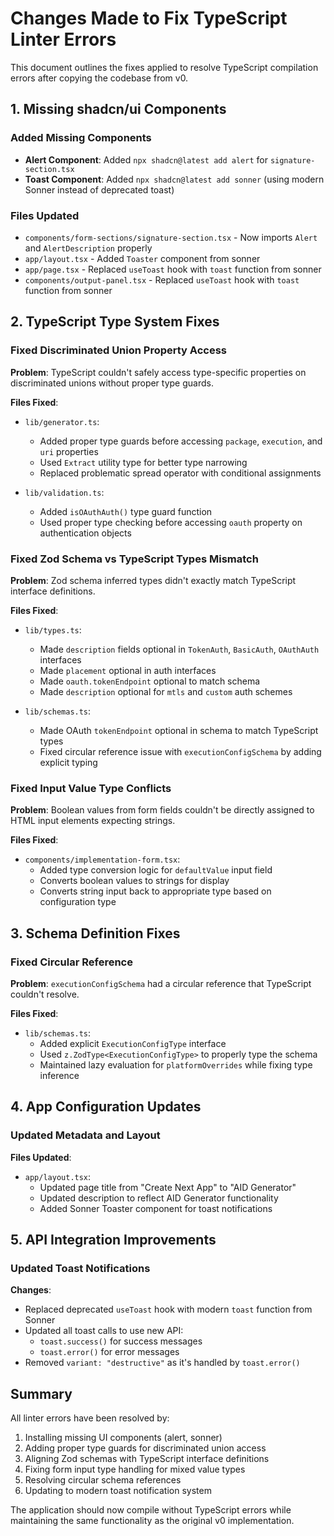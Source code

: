 # Changes Made to Fix TypeScript Linter Errors

This document outlines the fixes applied to resolve TypeScript compilation errors after copying the codebase from v0.

## 1. Missing shadcn/ui Components

### Added Missing Components
- **Alert Component**: Added `npx shadcn@latest add alert` for `signature-section.tsx`
- **Toast Component**: Added `npx shadcn@latest add sonner` (using modern Sonner instead of deprecated toast)

### Files Updated
- `components/form-sections/signature-section.tsx` - Now imports `Alert` and `AlertDescription` properly
- `app/layout.tsx` - Added `Toaster` component from sonner
- `app/page.tsx` - Replaced `useToast` hook with `toast` function from sonner
- `components/output-panel.tsx` - Replaced `useToast` hook with `toast` function from sonner

## 2. TypeScript Type System Fixes

### Fixed Discriminated Union Property Access
**Problem**: TypeScript couldn't safely access type-specific properties on discriminated unions without proper type guards.

**Files Fixed**:
- `lib/generator.ts`:
  - Added proper type guards before accessing `package`, `execution`, and `uri` properties
  - Used `Extract` utility type for better type narrowing
  - Replaced problematic spread operator with conditional assignments

- `lib/validation.ts`:
  - Added `isOAuthAuth()` type guard function
  - Used proper type checking before accessing `oauth` property on authentication objects

### Fixed Zod Schema vs TypeScript Types Mismatch
**Problem**: Zod schema inferred types didn't exactly match TypeScript interface definitions.

**Files Fixed**:
- `lib/types.ts`:
  - Made `description` fields optional in `TokenAuth`, `BasicAuth`, `OAuthAuth` interfaces
  - Made `placement` optional in auth interfaces
  - Made `oauth.tokenEndpoint` optional to match schema
  - Made `description` optional for `mtls` and `custom` auth schemes

- `lib/schemas.ts`:
  - Made OAuth `tokenEndpoint` optional in schema to match TypeScript types
  - Fixed circular reference issue with `executionConfigSchema` by adding explicit typing

### Fixed Input Value Type Conflicts
**Problem**: Boolean values from form fields couldn't be directly assigned to HTML input elements expecting strings.

**Files Fixed**:
- `components/implementation-form.tsx`:
  - Added type conversion logic for `defaultValue` input field
  - Converts boolean values to strings for display
  - Converts string input back to appropriate type based on configuration type

## 3. Schema Definition Fixes

### Fixed Circular Reference
**Problem**: `executionConfigSchema` had a circular reference that TypeScript couldn't resolve.

**Files Fixed**:
- `lib/schemas.ts`:
  - Added explicit `ExecutionConfigType` interface
  - Used `z.ZodType<ExecutionConfigType>` to properly type the schema
  - Maintained lazy evaluation for `platformOverrides` while fixing type inference

## 4. App Configuration Updates

### Updated Metadata and Layout
**Files Updated**:
- `app/layout.tsx`:
  - Updated page title from "Create Next App" to "AID Generator"
  - Updated description to reflect AID Generator functionality
  - Added Sonner Toaster component for toast notifications

## 5. API Integration Improvements

### Updated Toast Notifications
**Changes**:
- Replaced deprecated `useToast` hook with modern `toast` function from Sonner
- Updated all toast calls to use new API:
  - `toast.success()` for success messages
  - `toast.error()` for error messages
- Removed `variant: "destructive"` as it's handled by `toast.error()`

## Summary

All linter errors have been resolved by:
1. Installing missing UI components (alert, sonner)
2. Adding proper type guards for discriminated union access
3. Aligning Zod schemas with TypeScript interface definitions
4. Fixing form input type handling for mixed value types
5. Resolving circular schema references
6. Updating to modern toast notification system

The application should now compile without TypeScript errors while maintaining the same functionality as the original v0 implementation. 